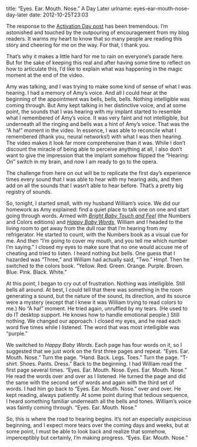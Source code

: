 title: &ldquo;Eyes. Ear. Mouth. Nose.&rdquo; A Day Later
urlname: eyes-ear-mouth-nose-day-later
date: 2012-10-25T23:03

The response to the [Activation Day post][a] has been tremendous. I&#x02bc;m
astonished and touched by the outpouring of encouragement from my blog readers.
It warms my heart to know that so many people are reading this story and
cheering for me on the way. For that, I thank you.

[a]: {filename}/published/2012/10/2012-10-24-what-i-saw-at-activation-appointment.md

That&#x02bc;s why it makes a little hard for me to rain on everyone&#x02bc;s
parade here. But for the sake of keeping this real and after having some time to
reflect on how to articulate this, I&#x02bc;d like to explain what was happening
in the magic moment at the end of the video.

Amy was talking, and I was trying to make some kind of sense of what I was
hearing. I had a memory of Amy&#x02bc;s voice. And all I could hear at the
beginning of the appointment was bells, bells, bells. Nothing intelligible was
coming through. But Amy kept talking in her distinctive voice, and at some
point, the sounds that I was hearing with my implant started to resemble what I
remembered of Amy&#x02bc;s voice. It was very faint and not intelligible, but
underneath all the ringing and bells was a hint of Amy&#x02bc;s voice. That was
the &ldquo;A ha!&rdquo; moment in the video. In essence, I was able to reconcile
what I remembered (thank you, neural networks!) with what I was then hearing.
The video makes it look far more comprehensive than it was. While I don&#x02bc;t
discount the miracle of being able to perceive anything at all, I also
don&#x02bc;t want to give the impression that the implant somehow flipped the
&ldquo;Hearing: On&rdquo; switch in my brain, and now I am ready to go to the
opera.

The challenge from here on out will be to replicate the first day&#x02bc;s
experience times every sound that I was able to hear with my hearing aids, and
then add on all the sounds that I wasn&#x02bc;t able to hear before.
That&#x02bc;s a pretty big registry of sounds.

So, tonight, I started small, with my husband William&#x02bc;s voice. We did our
homework as Amy explained: find a quiet place to talk one on one and start going
through words. Armed with [*Bright Baby Touch and Feel*][b] (the Numbers and
Colors editions) and [*Happy Baby Words*][c], William and I headed to the
living room to get away from the dull roar that I&#x02bc;m hearing from my
refrigerator. He started to count, with the Numbers book as a visual cue for me.
And then &ldquo;I&#x02bc;m going to cover my mouth, and you tell me which number
I&#x02bc;m saying.&rdquo; I closed my eyes to make sure that no one would accuse
me of cheating and tried to listen. I heard nothing but bells. One guess that I
hazarded was &ldquo;Three,&rdquo; and William had actually said,
&ldquo;Two.&rdquo; Hmpf. Then he switched to the colors book. &ldquo;Yellow.
Red. Green. Orange. Purple. Brown. Blue. Pink. Black. White.&rdquo;

[b]: https://us.macmillan.com/books/9781429957397/bright-baby-numbers
[c]: https://www.amazon.com/dp/0312490097

At this point, I began to cry out of frustration. Nothing was intelligible.
Still bells all around. At best, I could tell that there was something in the
room generating a sound, but the nature of the sound, its direction, and its
source were a mystery (except that I knew it was William trying to read colors
to me.) No &ldquo;A ha!&rdquo; moment. He tried again, unruffled by my tears.
(He used to do IT desktop support. He knows how to handle emotional people.)
Still nothing. We changed our approach. I closed my eyes, and he read each word
five times while I listened. The word that was most intelligible was
&ldquo;purple.&rdquo;

We switched to _Happy Baby Words_. Each page has four words on it, so I
suggested that we just work on the first three pages and repeat. &ldquo;Eyes.
Ear. Mouth. Nose.&rdquo; Turn the page. &ldquo;Hand. Back. Legs. Toes.&rdquo;
Turn the page. &ldquo;T-shirt. Shoes. Pants. Dress.&rdquo; Back to the
beginning. I had William read the first page several times. &ldquo;Eyes. Ear.
Mouth. Nose. Eyes. Ear. Mouth. Nose.&rdquo; He read the words over and over as I
listened. He turned the page and did the same with the second set of words and
again with the third set of words. I had him go back to &ldquo;Eyes. Ear. Mouth.
Nose.&rdquo; over and over. He kept reading, always patiently. At some point
during that tedious sequence, I heard something familiar underneath all the
bells and tones. William&#x02bc;s voice was faintly coming through. &ldquo;Eyes.
Ear. Mouth. Nose.&rdquo;

So, this is where the road to hearing begins. It&#x02bc;s not an especially
auspicious beginning, and I expect more tears over the coming days and weeks,
but at some point, I must be able to look back and realize that somehow,
imperceptibly but certainly, I&#x02bc;m making progress. &ldquo;Eyes. Ear.
Mouth. Nose.&rdquo;

